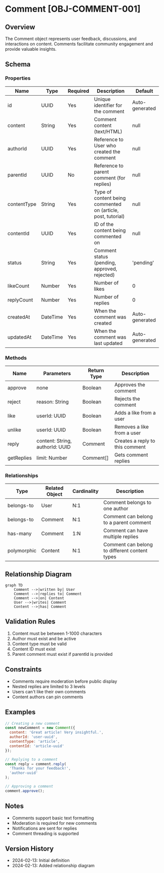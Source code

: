 # Comment [OBJ-COMMENT-001]

## Overview
The Comment object represents user feedback, discussions, and interactions on content. Comments facilitate community engagement and provide valuable insights.

## Schema

### Properties
| Name | Type | Required | Description | Default |
|------|------|----------|-------------|---------|
| id | UUID | Yes | Unique identifier for the comment | Auto-generated |
| content | String | Yes | Comment content (text/HTML) | null |
| authorId | UUID | Yes | Reference to User who created the comment | null |
| parentId | UUID | No | Reference to parent comment (for replies) | null |
| contentType | String | Yes | Type of content being commented on (article, post, tutorial) | null |
| contentId | UUID | Yes | ID of the content being commented on | null |
| status | String | Yes | Comment status (pending, approved, rejected) | 'pending' |
| likeCount | Number | Yes | Number of likes | 0 |
| replyCount | Number | Yes | Number of replies | 0 |
| createdAt | DateTime | Yes | When the comment was created | Auto-generated |
| updatedAt | DateTime | Yes | When the comment was last updated | Auto-generated |

### Methods
| Name | Parameters | Return Type | Description |
|------|------------|-------------|-------------|
| approve | none | Boolean | Approves the comment |
| reject | reason: String | Boolean | Rejects the comment |
| like | userId: UUID | Boolean | Adds a like from a user |
| unlike | userId: UUID | Boolean | Removes a like from a user |
| reply | content: String, authorId: UUID | Comment | Creates a reply to this comment |
| getReplies | limit: Number | Comment[] | Gets comment replies |

### Relationships
| Type | Related Object | Cardinality | Description |
|------|----------------|--------------|-------------|
| belongs-to | User | N:1 | Comment belongs to one author |
| belongs-to | Comment | N:1 | Comment can belong to a parent comment |
| has-many | Comment | 1:N | Comment can have multiple replies |
| polymorphic | Content | N:1 | Comment can belong to different content types |

## Relationship Diagram
```mermaid
graph TD
    Comment -->|written by| User
    Comment -->|replies to| Comment
    Comment -->|on| Content
    User -->|writes| Comment
    Content -->|has| Comment
```

## Validation Rules
1. Content must be between 1-1000 characters
2. Author must exist and be active
3. Content type must be valid
4. Content ID must exist
5. Parent comment must exist if parentId is provided

## Constraints
- Comments require moderation before public display
- Nested replies are limited to 3 levels
- Users can't like their own comments
- Content authors can pin comments

## Examples
```javascript
// Creating a new comment
const newComment = new Comment({
  content: 'Great article! Very insightful.',
  authorId: 'user-uuid',
  contentType: 'article',
  contentId: 'article-uuid'
});

// Replying to a comment
const reply = comment.reply(
  'Thanks for your feedback!',
  'author-uuid'
);

// Approving a comment
comment.approve();
```

## Notes
- Comments support basic text formatting
- Moderation is required for new comments
- Notifications are sent for replies
- Comment threading is supported

## Version History
- 2024-02-13: Initial definition
- 2024-02-13: Added relationship diagram 